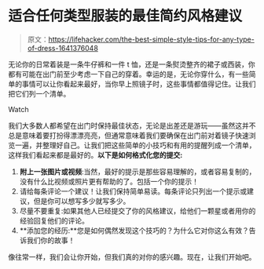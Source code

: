 # 适合任何类型服装的最佳简约风格建议

> 原文：<https://lifehacker.com/the-best-simple-style-tips-for-any-type-of-dress-1641376048>

无论你的日常着装是一条牛仔裤和一件 t 恤，还是一条熨烫整齐的裙子或西装，你都有可能在出门前至少考虑一下自己的穿着。幸运的是，无论你穿什么，有一些简单的事情可以让你看起来最好，当你早上照镜子时，这些事情都值得记住。让我们把它们列一个清单。

Watch

我们大多数人都希望在出门时保持最佳状态，无论是出差还是游玩——虽然这并不总是意味着要打扮得漂漂亮亮，但通常意味着我们要确保在出门前对着镜子快速浏览一遍，并整理好自己。让我们把这些简单的小技巧和有用的提醒列成一个清单，这样我们看起来都是最好的。**以下是如何格式化您的提交:**

1.  **附上一张图片或视频**:当然，最好的提示是那些容易理解的，或者容易复制的，没有什么比视频或照片更有帮助的了。包括一个你的提示！
2.  请给每条评论一个建议！让我们保持简单易读。每条评论只列出一个提示或建议，但是你可以想写多少就写多少。
3.  尽量不要重复:如果其他人已经提交了你的风格建议，给他们一颗星或者用你的经验回复他们的评论。
4.  **添加您的经历:**您是如何偶然发现这个技巧的？为什么它对你这么有效？告诉我们你的故事！

像往常一样，我们会让你开始，但我们真的对你的感兴趣。现在，让我们开始吧。